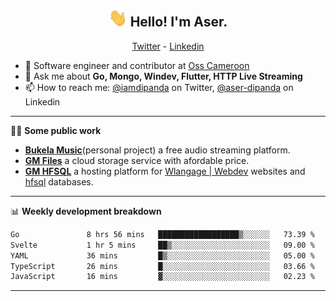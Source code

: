 <h2 align="center"> <img src="https://github.com/gabriel-TheCode/gabriel-TheCode/blob/master/gifs/Hi.gif" width="30px"> Hello! I'm Aser.</h2>
<p align="center">
  <a href="https://twitter.com/iamdipanda">Twitter</a> - 
  <a href="https://www.linkedin.com/in/aser-dipanda/">Linkedin</a>
</p>


- 🔭 Software engineer and contributor at [Oss Cameroon](https://github.com/osscameroon)
- 💬 Ask me about **Go, Mongo, Windev, Flutter, HTTP Live Streaming**
- 📫 How to reach me: [@iamdipanda](https://twitter.com/iamdipanda) on Twitter, [@aser-dipanda](https://www.linkedin.com/in/aser-dipanda/) on Linkedin

-------

👨‍💻 **Some public work**

- **[Bukela Music](https://music.bukela.co)**(personal project) a free audio streaming platform. 
- **[GM Files](https://gamesmania.io)** a cloud storage service with afordable price.
- **[GM HFSQL](https://gamesmania.io)** a hosting platform for [Wlangage | Webdev](https://pcsoft.fr/webdev/index.html) websites and [hfsql](https://pcsoft.fr/accueilpub/hfsql.htm) databases.
-------

📊 **Weekly development breakdown**

<!--START_SECTION:waka-->

```txt
Go               8 hrs 56 mins   ██████████████████▒░░░░░░   73.39 %
Svelte           1 hr 5 mins     ██▒░░░░░░░░░░░░░░░░░░░░░░   09.00 %
YAML             36 mins         █▒░░░░░░░░░░░░░░░░░░░░░░░   05.00 %
TypeScript       26 mins         █░░░░░░░░░░░░░░░░░░░░░░░░   03.66 %
JavaScript       16 mins         ▓░░░░░░░░░░░░░░░░░░░░░░░░   02.23 %
```

<!--END_SECTION:waka-->

-------
